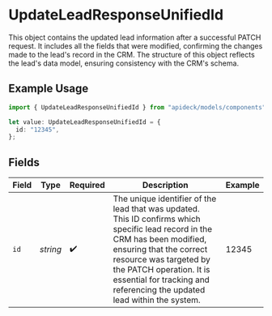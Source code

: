 # UpdateLeadResponseUnifiedId

This object contains the updated lead information after a successful PATCH request. It includes all the fields that were modified, confirming the changes made to the lead's record in the CRM. The structure of this object reflects the lead's data model, ensuring consistency with the CRM's schema.

## Example Usage

```typescript
import { UpdateLeadResponseUnifiedId } from "apideck/models/components";

let value: UpdateLeadResponseUnifiedId = {
  id: "12345",
};
```

## Fields

| Field                                                                                                                                                                                                                                                                                  | Type                                                                                                                                                                                                                                                                                   | Required                                                                                                                                                                                                                                                                               | Description                                                                                                                                                                                                                                                                            | Example                                                                                                                                                                                                                                                                                |
| -------------------------------------------------------------------------------------------------------------------------------------------------------------------------------------------------------------------------------------------------------------------------------------- | -------------------------------------------------------------------------------------------------------------------------------------------------------------------------------------------------------------------------------------------------------------------------------------- | -------------------------------------------------------------------------------------------------------------------------------------------------------------------------------------------------------------------------------------------------------------------------------------- | -------------------------------------------------------------------------------------------------------------------------------------------------------------------------------------------------------------------------------------------------------------------------------------- | -------------------------------------------------------------------------------------------------------------------------------------------------------------------------------------------------------------------------------------------------------------------------------------- |
| `id`                                                                                                                                                                                                                                                                                   | *string*                                                                                                                                                                                                                                                                               | :heavy_check_mark:                                                                                                                                                                                                                                                                     | The unique identifier of the lead that was updated. This ID confirms which specific lead record in the CRM has been modified, ensuring that the correct resource was targeted by the PATCH operation. It is essential for tracking and referencing the updated lead within the system. | 12345                                                                                                                                                                                                                                                                                  |